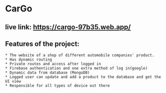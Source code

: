 # CarGo

## live link: https://cargo-97b35.web.app/

## Features of the project:
    * The website of a shop of different automobile companies' product.
    * Has dynamic routing 
    * Private routes and access after logged in
    * Firebase authentication and one extra method of log in(google)
    * Dynamic data from database (MongoDB)
    * Logged user can update and add a product to the database and get the UI view
    * Responsible for all types of device out there
